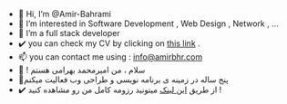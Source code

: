 - 👋 Hi, I’m @Amir-Bahrami
- 👀 I’m interested in Software Development , Web Design , Network , ...
- 🌱 I’m a full stack developer
- ✔️ you can check my CV by clicking on <a href="https://amirbhr.com">this link</a> .
- 📫 you can contact me using : info@amirbhr.com
- 👋 <font dir="rtl"> سلام ، من امیرمحمد بهرامی هستم ! </font>
- 👀پنج ساله در زمینه ی برنامه نویسی و طراحی وب فعالیت میکنم
- ✔️ از طریق <a href="https://amirbhr.com">این لینک</a> میتونید رزومه کامل من رو مشاهده کنید ! 

<!---
Amir-Bahrami/Amir-Bahrami is a ✨ special ✨ repository because its `README.md` (this file) appears on your GitHub profile.
You can click the Preview link to take a look at your changes.
--->
